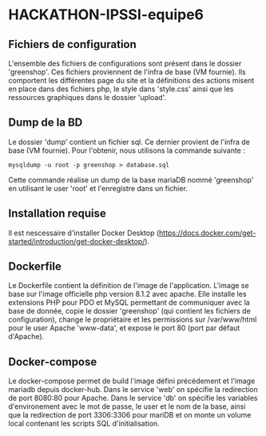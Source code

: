 # HACKATHON-IPSSI-equipe6

## Fichiers de configuration
L'ensemble des fichiers de configurations sont présent dans le dossier 'greenshop'. Ces fichiers proviennent de l'infra de base (VM fournie). 
Ils comportent les différentes page du site et la définitions des actions misent en place dans des fichiers php, le style dans 'style.css' ainsi que les ressources graphiques dans le dossier 'upload'. 

## Dump de la BD
Le dossier 'dump' contient un fichier sql. Ce dernier provient de l'infra de base (VM fournie). 
Pour l'obtenir, nous utilisons la commande suivante : 
```
mysqldump -u root -p greenshop > database.sql
```
Cette commande réalise un dump de la base mariaDB nommé 'greenshop' en utilisant le user 'root' et l'enregistre dans un fichier. 

## Installation requise
Il est nescessaire d'installer Docker Desktop (https://docs.docker.com/get-started/introduction/get-docker-desktop/). 

## Dockerfile
Le Dockerfile contient la définition de l'image de l'application. L'image se base sur l'image officielle php version 8.1.2 avec apache. Elle installe les extensions PHP pour PDO et MySQL permettant de communiquer avec la base de donnée, copie le dossier 'greenshop' (qui contient les fichiers de configuration), change le propriétaire et les permissions sur /var/www/html pour le user Apache 'www-data', et expose le port 80 (port par défaut d'Apache). 

## Docker-compose
Le docker-compose permet de build l'image défini précédement et l'image mariadb depuis docker-hub. 
Dans le service 'web' on spécifie la redirection de port 8080:80 pour Apache. 
Dans le service 'db' on spécifie les variables d'environement avec le mot de passe, le user et le nom de la base, ainsi que la redirection de port 3306:3306 pour mariDB et on monte un volume local contenant les scripts SQL d'initialisation. 
